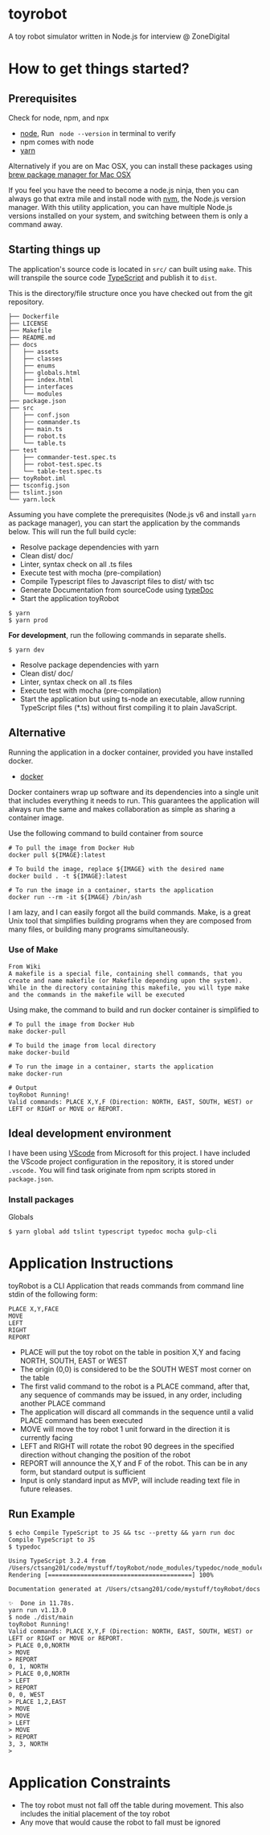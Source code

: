 # toyrobot
A toy robot simulator written in Node.js for interview @ ZoneDigital

# How to get things started?

## Prerequisites
Check for node, npm, and npx

- [node](https://nodejs.org/en/), Run ` node --version` in terminal to verify
- npm comes with node
- [yarn](https://yarnpkg.com/en/docs/install#mac-stable)

Alternatively if you are on Mac OSX, you can install these packages using [brew package manager for Mac OSX](https://brew.sh/) 

If you feel you have the need to become a node.js ninja, then you can always go that extra mile and install node with [nvm](https://github.com/creationix/nvm/blob/master/README.md), the Node.js version manager. With this utility application, you can have multiple Node.js versions installed on your system, and switching between them is only a command away. 

## Starting things up

The application's source code is located in `src/` can built using `make`. This will transpile the source code [TypeScript](https://www.typescriptlang.org/docs/home.html) and publish it to `dist`.

This is the directory/file structure once you have checked out from the git repository.
```shell
├── Dockerfile
├── LICENSE
├── Makefile
├── README.md
├── docs
│   ├── assets
│   ├── classes
│   ├── enums
│   ├── globals.html
│   ├── index.html
│   ├── interfaces
│   └── modules
├── package.json
├── src
│   ├── conf.json
│   ├── commander.ts
│   ├── main.ts
│   ├── robot.ts
│   └── table.ts
├── test
│   ├── commander-test.spec.ts
│   ├── robot-test.spec.ts
│   └── table-test.spec.ts
├── toyRobot.iml
├── tsconfig.json
├── tslint.json
└── yarn.lock
```

Assuming you have complete the prerequisites (Node.js v6 and install `yarn` as package manager), you can start the application by the commands below.
This will run the full build cycle:
- Resolve package dependencies with yarn
- Clean dist/ doc/
- Linter, syntax check on all .ts files
- Execute test with mocha (pre-compilation)
- Compile Typescript files to Javascript files to dist/ with tsc
- Generate Documentation from sourceCode using [typeDoc](https://typedoc.org/) 
- Start the application toyRobot

```shell
$ yarn
$ yarn prod
```

**For development**, run the following commands in separate shells.

```shell
$ yarn dev
```
- Resolve package dependencies with yarn
- Clean dist/ doc/
- Linter, syntax check on all .ts files
- Execute test with mocha (pre-compilation)
- Start the application but using ts-node an executable, allow running TypeScript files (*.ts) without first compiling it to plain JavaScript.

## Alternative

Running the application in a docker container, provided you have installed docker.
- [docker](https://www.docker.com/get-started)

Docker containers wrap up software and its dependencies into a single unit that includes everything it needs to run. This guarantees the application will always run the same and makes collaboration as simple as sharing a container image.

Use the following command to build container from source
``` shell
# To pull the image from Docker Hub
docker pull ${IMAGE}:latest

# To build the image, replace ${IMAGE} with the desired name 
docker build . -t ${IMAGE}:latest

# To run the image in a container, starts the application
docker run --rm -it ${IMAGE} /bin/ash
```

I am lazy, and I can easily forgot all the build commands. Make, is a great Unix tool that simplifies building programs when they are composed from many files, or building many programs simultaneously. 

### Use of Make

```
From Wiki
A makefile is a special file, containing shell commands, that you create and name makefile (or Makefile depending upon the system). While in the directory containing this makefile, you will type make and the commands in the makefile will be executed
```

Using make, the command to build and run docker container is simplified to
``` shell
# To pull the image from Docker Hub
make docker-pull 

# To build the image from local directory
make docker-build

# To run the image in a container, starts the application
make docker-run

# Output
toyRobot Running!
Valid commands: PLACE X,Y,F (Direction: NORTH, EAST, SOUTH, WEST) or LEFT or RIGHT or MOVE or REPORT.
```



## Ideal development environment

I have been using [VScode](https://code.visualstudio.com/download) from Microsoft for this project. I have included the VScode project configuration in the repository, it is stored under `.vscode.` You will find task originate from npm scripts stored in `package.json`. 


### Install packages

Globals
```
$ yarn global add tslint typescript typedoc mocha gulp-cli
```

# Application Instructions
toyRobot is a CLI Application that reads commands from command line stdin of the following form:
```shell
PLACE X,Y,FACE
MOVE
LEFT
RIGHT
REPORT
```
-	PLACE will put the toy robot on the table in position X,Y and facing NORTH, SOUTH, EAST or WEST
-	The origin (0,0) is considered to be the SOUTH WEST most corner on the table
-	The first valid command to the robot is a PLACE command, after that, any sequence of commands may be issued, in any order, including another PLACE command
-	The application will discard all commands in the sequence until a valid PLACE command has been executed
-	MOVE will move the toy robot 1 unit forward in the direction it is currently facing
-	LEFT and RIGHT will rotate the robot 90 degrees in the specified direction without changing the position of the robot
-	REPORT will announce the X,Y and F of the robot. This can be in any form, but standard output is sufficient
-	Input is only standard input as MVP, will include reading text file in future releases.

## Run Example
```shell
$ echo Compile TypeScript to JS && tsc --pretty && yarn run doc
Compile TypeScript to JS
$ typedoc

Using TypeScript 3.2.4 from /Users/ctsang201/code/mystuff/toyRobot/node_modules/typedoc/node_modules/typescript/lib
Rendering [========================================] 100%

Documentation generated at /Users/ctsang201/code/mystuff/toyRobot/docs

✨  Done in 11.78s.
yarn run v1.13.0
$ node ./dist/main
toyRobot Running!
Valid commands: PLACE X,Y,F (Direction: NORTH, EAST, SOUTH, WEST) or LEFT or RIGHT or MOVE or REPORT.
> PLACE 0,0,NORTH
> MOVE
> REPORT
0, 1, NORTH
> PLACE 0,0,NORTH
> LEFT
> REPORT
0, 0, WEST
> PLACE 1,2,EAST
> MOVE
> MOVE
> LEFT
> MOVE
> REPORT
3, 3, NORTH
> 
```

# Application Constraints
-	The toy robot must not fall off the table during movement. This also includes the initial placement of the toy robot
-	Any move that would cause the robot to fall must be ignored
 




